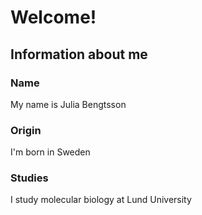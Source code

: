 # Welcome!

## Information about me

### Name
My name is Julia Bengtsson

### Origin
I'm born in Sweden 

### Studies
I study molecular biology at Lund University
